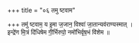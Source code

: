 +++
title = "०६ तमु ष्टवाम"

+++
तमु॑ ष्टवाम॒ य इ॒मा ज॒जान॒ विश्वा॑ जा॒तान्यव॑राण्यस्मात् ।  
इन्द्रे॑ण मि॒त्रं दि॑धिषेम गी॒र्भिरुपो॒ नमो॑भिर्वृष॒भं वि॑शेम ॥
